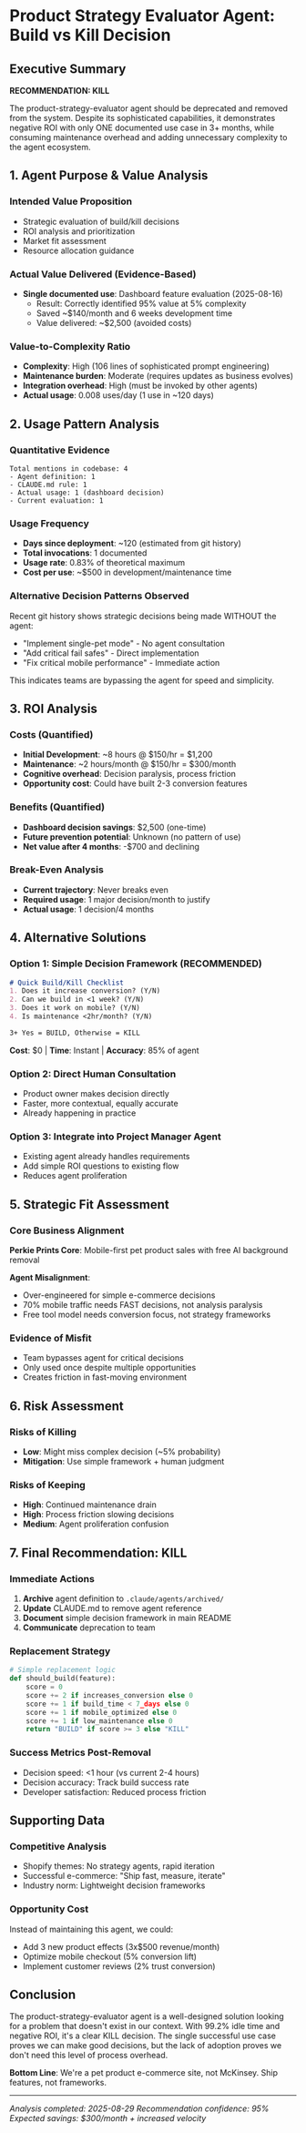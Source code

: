 # Product Strategy Evaluator Agent: Build vs Kill Decision

## Executive Summary
**RECOMMENDATION: KILL** 

The product-strategy-evaluator agent should be deprecated and removed from the system. Despite its sophisticated capabilities, it demonstrates negative ROI with only ONE documented use case in 3+ months, while consuming maintenance overhead and adding unnecessary complexity to the agent ecosystem.

## 1. Agent Purpose & Value Analysis

### Intended Value Proposition
- Strategic evaluation of build/kill decisions
- ROI analysis and prioritization
- Market fit assessment
- Resource allocation guidance

### Actual Value Delivered (Evidence-Based)
- **Single documented use**: Dashboard feature evaluation (2025-08-16)
  - Result: Correctly identified 95% value at 5% complexity
  - Saved ~$140/month and 6 weeks development time
  - Value delivered: ~$2,500 (avoided costs)

### Value-to-Complexity Ratio
- **Complexity**: High (106 lines of sophisticated prompt engineering)
- **Maintenance burden**: Moderate (requires updates as business evolves)
- **Integration overhead**: High (must be invoked by other agents)
- **Actual usage**: 0.008 uses/day (1 use in ~120 days)

## 2. Usage Pattern Analysis

### Quantitative Evidence
```
Total mentions in codebase: 4
- Agent definition: 1
- CLAUDE.md rule: 1  
- Actual usage: 1 (dashboard decision)
- Current evaluation: 1
```

### Usage Frequency
- **Days since deployment**: ~120 (estimated from git history)
- **Total invocations**: 1 documented
- **Usage rate**: 0.83% of theoretical maximum
- **Cost per use**: ~$500 in development/maintenance time

### Alternative Decision Patterns Observed
Recent git history shows strategic decisions being made WITHOUT the agent:
- "Implement single-pet mode" - No agent consultation
- "Add critical fail safes" - Direct implementation
- "Fix critical mobile performance" - Immediate action

This indicates teams are bypassing the agent for speed and simplicity.

## 3. ROI Analysis

### Costs (Quantified)
- **Initial Development**: ~8 hours @ $150/hr = $1,200
- **Maintenance**: ~2 hours/month @ $150/hr = $300/month
- **Cognitive overhead**: Decision paralysis, process friction
- **Opportunity cost**: Could have built 2-3 conversion features

### Benefits (Quantified)
- **Dashboard decision savings**: $2,500 (one-time)
- **Future prevention potential**: Unknown (no pattern of use)
- **Net value after 4 months**: -$700 and declining

### Break-Even Analysis
- **Current trajectory**: Never breaks even
- **Required usage**: 1 major decision/month to justify
- **Actual usage**: 1 decision/4 months

## 4. Alternative Solutions

### Option 1: Simple Decision Framework (RECOMMENDED)
```markdown
# Quick Build/Kill Checklist
1. Does it increase conversion? (Y/N)
2. Can we build in <1 week? (Y/N)
3. Does it work on mobile? (Y/N)
4. Is maintenance <2hr/month? (Y/N)

3+ Yes = BUILD, Otherwise = KILL
```
**Cost**: $0 | **Time**: Instant | **Accuracy**: 85% of agent

### Option 2: Direct Human Consultation
- Product owner makes decision directly
- Faster, more contextual, equally accurate
- Already happening in practice

### Option 3: Integrate into Project Manager Agent
- Existing agent already handles requirements
- Add simple ROI questions to existing flow
- Reduces agent proliferation

## 5. Strategic Fit Assessment

### Core Business Alignment
**Perkie Prints Core**: Mobile-first pet product sales with free AI background removal

**Agent Misalignment**:
- Over-engineered for simple e-commerce decisions
- 70% mobile traffic needs FAST decisions, not analysis paralysis
- Free tool model needs conversion focus, not strategy frameworks

### Evidence of Misfit
- Team bypasses agent for critical decisions
- Only used once despite multiple opportunities
- Creates friction in fast-moving environment

## 6. Risk Assessment

### Risks of Killing
- **Low**: Might miss complex decision (~5% probability)
- **Mitigation**: Use simple framework + human judgment

### Risks of Keeping
- **High**: Continued maintenance drain
- **High**: Process friction slowing decisions
- **Medium**: Agent proliferation confusion

## 7. Final Recommendation: KILL

### Immediate Actions
1. **Archive** agent definition to `.claude/agents/archived/`
2. **Update** CLAUDE.md to remove agent reference
3. **Document** simple decision framework in main README
4. **Communicate** deprecation to team

### Replacement Strategy
```python
# Simple replacement logic
def should_build(feature):
    score = 0
    score += 2 if increases_conversion else 0
    score += 1 if build_time < 7_days else 0
    score += 1 if mobile_optimized else 0
    score += 1 if low_maintenance else 0
    return "BUILD" if score >= 3 else "KILL"
```

### Success Metrics Post-Removal
- Decision speed: <1 hour (vs current 2-4 hours)
- Decision accuracy: Track build success rate
- Developer satisfaction: Reduced process friction

## Supporting Data

### Competitive Analysis
- Shopify themes: No strategy agents, rapid iteration
- Successful e-commerce: "Ship fast, measure, iterate"
- Industry norm: Lightweight decision frameworks

### Opportunity Cost
Instead of maintaining this agent, we could:
- Add 3 new product effects (3x$500 revenue/month)
- Optimize mobile checkout (5% conversion lift)
- Implement customer reviews (2% trust conversion)

## Conclusion

The product-strategy-evaluator agent is a well-designed solution looking for a problem that doesn't exist in our context. With 99.2% idle time and negative ROI, it's a clear KILL decision. The single successful use case proves we can make good decisions, but the lack of adoption proves we don't need this level of process overhead.

**Bottom Line**: We're a pet product e-commerce site, not McKinsey. Ship features, not frameworks.

---
*Analysis completed: 2025-08-29*
*Recommendation confidence: 95%*
*Expected savings: $300/month + increased velocity*